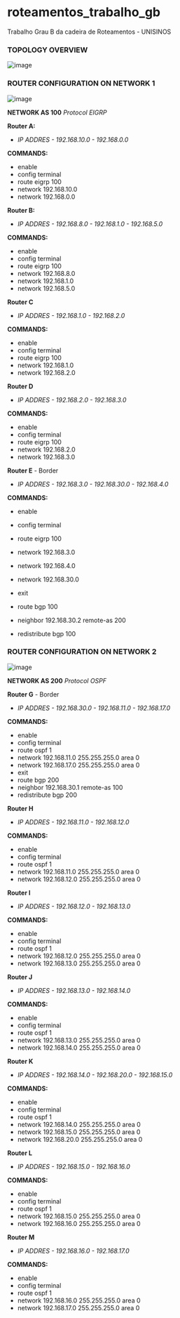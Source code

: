 # roteamentos_trabalho_gb
Trabalho Grau B da cadeira de Roteamentos - UNISINOS 
### **TOPOLOGY OVERVIEW**


![image](https://user-images.githubusercontent.com/51249903/85484336-036a1c00-b59d-11ea-98bd-3dfb7dabc2c8.png)

### 
### **ROUTER CONFIGURATION ON NETWORK 1**

![image](https://user-images.githubusercontent.com/51249903/85484499-5348e300-b59d-11ea-981c-62e4ac0371fb.png)

**NETWORK AS 100**
_Protocol EIGRP_

**Router A:**

- _IP ADDRES - 192.168.10.0 - 192.168.0.0_

**COMMANDS:**

- enable
- config terminal
- route eigrp 100
-  network 192.168.10.0 
-  network 192.168.0.0


**Router B:**

- _IP ADDRES - 192.168.8.0 - 192.168.1.0 - 192.168.5.0_

**COMMANDS:**

- enable
- config terminal
- route eigrp 100
-  network 192.168.8.0 
-  network 192.168.1.0
-  network 192.168.5.0

**Router C**

- _IP ADDRES - 192.168.1.0 - 192.168.2.0_

**COMMANDS:**

- enable
- config terminal
- route eigrp 100
-  network 192.168.1.0 
-  network 192.168.2.0

**Router D**

- _IP ADDRES - 192.168.2.0 - 192.168.3.0_

**COMMANDS:**

- enable
- config terminal
- route eigrp 100
-  network 192.168.2.0 
-  network 192.168.3.0

**Router E** - Border

- _IP ADDRES - 192.168.3.0 - 192.168.30.0 - 192.168.4.0_

**COMMANDS:**

- enable
- config terminal
- route eigrp 100
-  network 192.168.3.0 
-  network 192.168.4.0
-  network 192.168.30.0

- exit
- route bgp 100
- neighbor 192.168.30.2 remote-as 200
- redistribute bgp 100


### **ROUTER CONFIGURATION ON NETWORK 2**

![image](https://user-images.githubusercontent.com/51249903/85485893-07e40400-b5a0-11ea-9b61-b698738a49cd.png)

**NETWORK AS 200**
_Protocol OSPF_

**Router G** - Border

- _IP ADDRES - 192.168.30.0 - 192.168.11.0 - 192.168.17.0_

**COMMANDS:**

- enable
- config terminal
- route ospf 1
-  network 192.168.11.0 255.255.255.0 area 0
-  network 192.168.17.0 255.255.255.0 area 0
- exit
- route bgp 200
- neighbor 192.168.30.1 remote-as 100
- redistribute bgp 200


**Router H**

- _IP ADDRES - 192.168.11.0 - 192.168.12.0_

**COMMANDS:**

- enable
- config terminal
- route ospf 1
-  network 192.168.11.0 255.255.255.0 area 0 
-  network 192.168.12.0 255.255.255.0 area 0

**Router I**

- _IP ADDRES - 192.168.12.0 - 192.168.13.0_

**COMMANDS:**

- enable
- config terminal
- route ospf 1
-  network 192.168.12.0 255.255.255.0 area 0 
-  network 192.168.13.0 255.255.255.0 area 0

**Router J**

- _IP ADDRES - 192.168.13.0 - 192.168.14.0_

**COMMANDS:**

- enable
- config terminal
- route ospf 1
-  network 192.168.13.0 255.255.255.0 area 0 
-  network 192.168.14.0 255.255.255.0 area 0

**Router K**

- _IP ADDRES - 192.168.14.0 - 192.168.20.0 - 192.168.15.0_

**COMMANDS:**

- enable
- config terminal
- route ospf 1
-  network 192.168.14.0 255.255.255.0 area 0 
-  network 192.168.15.0 255.255.255.0 area 0
-  network 192.168.20.0 255.255.255.0 area 0

**Router L**

- _IP ADDRES - 192.168.15.0 - 192.168.16.0_

**COMMANDS:**

- enable
- config terminal
- route ospf 1
-  network 192.168.15.0 255.255.255.0 area 0 
-  network 192.168.16.0 255.255.255.0 area 0

**Router M**

- _IP ADDRES - 192.168.16.0 - 192.168.17.0_

**COMMANDS:**

- enable
- config terminal
- route ospf 1
-  network 192.168.16.0 255.255.255.0 area 0 
-  network 192.168.17.0 255.255.255.0 area 0
